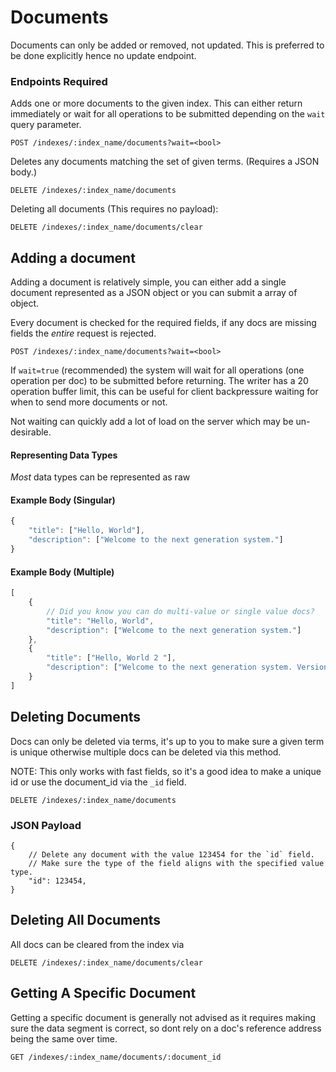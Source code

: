 # Documents

Documents can only be added or removed, not updated.
This is preferred to be done explicitly hence no update endpoint.

### Endpoints Required
Adds one or more documents to the given index.
This can either return immediately or wait for all operations 
to be submitted depending on the `wait` query parameter.
```
POST /indexes/:index_name/documents?wait=<bool>
```

Deletes any documents matching the set of given terms. (Requires a JSON body.)
```
DELETE /indexes/:index_name/documents
```

Deleting all documents (This requires no payload): 
```
DELETE /indexes/:index_name/documents/clear
```

## Adding a document
Adding a document is relatively simple, you can either add a single
document represented as a JSON object or you can submit a array of object.

Every document is checked for the required fields, if any docs are missing
fields the *entire* request is rejected.

```
POST /indexes/:index_name/documents?wait=<bool>
```

If `wait=true` (recommended) the system will wait for all operations (one operation per doc)
to be submitted before returning. The writer has a 20 operation buffer limit, this can be
useful for client backpressure waiting for when to send more documents or not.

Not waiting can quickly add a lot of load on the server which may be un-desirable.

#### Representing Data Types
*Most* data types can be represented as raw 

#### Example Body (Singular)
```js
{
    "title": ["Hello, World"],
    "description": ["Welcome to the next generation system."]
}
```

#### Example Body (Multiple)
```js
[
    {
        // Did you know you can do multi-value or single value docs?
        "title": "Hello, World",
        "description": ["Welcome to the next generation system."]
    },
    {
        "title": ["Hello, World 2 "],
        "description": ["Welcome to the next generation system. Version 2"]
    }
]
```


## Deleting Documents
Docs can only be deleted via terms, it's up to you to make sure a given term is
unique otherwise multiple docs can be deleted via this method.

NOTE: This only works with fast fields, so it's a good idea to make a unique
id or use the document_id via the `_id` field.

```
DELETE /indexes/:index_name/documents
```

### JSON Payload
```json5 
{
    // Delete any document with the value 123454 for the `id` field.
    // Make sure the type of the field aligns with the specified value type. 
    "id": 123454,
}
```

## Deleting All Documents
All docs can be cleared from the index via
```
DELETE /indexes/:index_name/documents/clear
```

## Getting A Specific Document
Getting a specific document is generally not advised as it requires making sure
the data segment is correct, so dont rely on a doc's reference address being the
same over time. 

```
GET /indexes/:index_name/documents/:document_id
```